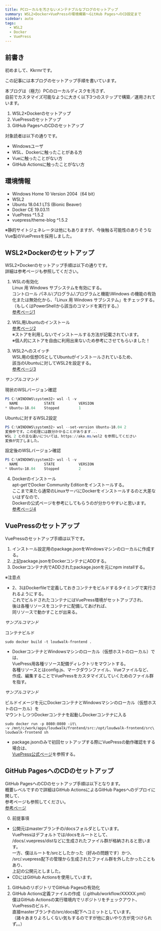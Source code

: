 ```yaml
---
title: PCローカルを汚さないメンテナブルなブログのセットアップ
summary: WSL2×Docker×VuePressの環境構築～GitHub PagesへのCD設定まで
sidebar: auto
tags:
  - WSL2
  - Docker
  - VuePress
---
```


## 前書き

初めまして、Kkrmrです。

この記事には本ブログのセットアップ手順を書いています。

本ブログは（極力）PCのローカルディスクを汚さず、  
自前でカスタマイズ可能なように大きく以下3つのステップで構築／運用されています。

1. WSL2×Dockerのセットアップ
2. VuePressのセットアップ
3. GitHub PagesへのCDのセットアップ

対象読者は以下の通りです。

- Windowsユーザ
- WSL、Dockerに触ったことがある方
- Vueに触ったことがない方
- GitHub Actionsに触ったことがない方

## 環境情報

- Windows Home 10 Version 2004（64 bit）
- WSL2
- Ubuntu 18.04.1 LTS (Bionic Beaver)
- Docker CE 19.03.11
- VuePress ^1.5.2
- vuepress/theme-blog ^1.5.2

※静的サイトジェネレータは他にもありますが、今後触る可能性のありそうなVue製のVuePressを採用しました。

## WSL2×Dockerのセットアップ

WSL2×Dockerのセットアップ手順は以下の通りです。  
詳細は参考ページも参照してください。

1. WSLの有効化  
   Linux 用 Windows サブシステムを有効にする。  
   コントロール パネル\プログラム\プログラムと機能\Windows の機能の有効化または無効化から、「Linux 用 Windows サブシステム」をチェックする。  
   （もしくはPowerShellから該当のコマンドを実行する。）  
   [参考ページ1](https://docs.microsoft.com/ja-jp/windows/wsl/install-win10)

2. WSL用Ubuntuのインストール  
   [参考ページ2](https://blog.goo.ne.jp/rezoochi/e/107582cfef94beb971981e413d6ea887)  
   ※ストアを利用しないでインストールする方法が記載されています。  
   ※個人的にストアを自由に利用出来ないため参考にさせてもらいました！

3. WSL2へのスイッチ  
   WSL用の仮想OSとしてUbuntuがインストールされているため、  
   該当のUbuntuに対してWSL2を設定する。  
   [参考ページ3](https://docs.microsoft.com/ja-jp/windows/wsl/install-win10)  

*サンプルコマンド*

現状のWSLバージョン確認
```PowerShell
PS C:\WINDOWS\system32> wsl -l -v
  NAME            STATE           VERSION
* Ubuntu-18.04    Stopped         1
```

Ubuntuに対するWSL2設定
```PowerShell
PS C:\WINDOWS\system32> wsl --set-version Ubuntu-18.04 2
変換中です。この処理には数分かかることがあります...
WSL 2 との主な違いについては、https://aka.ms/wsl2 を参照してください
変換が完了しました。
```

設定後のWSLバージョン確認
```PowerShell
PS C:\WINDOWS\system32> wsl -l -v
  NAME            STATE           VERSION
* Ubuntu-18.04    Stopped         2
```

4. Dockerのインストール  
   apt-getでDocker Community Editionをインストールする。  
   ここまで来たら通常のLinuxサーバにDockerをインストールするのと大差ないはずなので、  
   Dockerの公式ページを参考にしてもらうのが分かりやすいと思います。  
   [参考ページ4](https://docs.docker.com/engine/install/ubuntu/)

## VuePressのセットアップ

VuePressのセットアップ手順は以下です。

1. インストール設定用のpackage.jsonをWindowsマシンのローカルに作成する。
2. 上記package.jsonをDockerコンテナにADDする。
3. Dockerコンテナ内でADDされたpackage.jsonを元にnpm installする。  

※注意点
- 2、3はDockerfileで定義しておきコンテナをビルドするタイミングで実行されるようにする。  
  これでビルドされたコンテナにはVuePress環境がセットアップされ、  
  後は各種リソースをコンテナに配備してあげれば、  
  同リソースで動かすことが出来る。

*サンプルコマンド*

コンテナビルド
```shell
sudo docker build -t loudwalk-frontend .
```

- DockerコンテナとWindowsマシンのローカル（仮想ホストのローカル）では、  
  VuePress用各種リソース配備ディレクトリをマウントする。  
  各種リソースとはconfig.js、マークダウンファイル、Vueファイルなど、  
  作成、編集することでVuePressをカスタマイズしていくためのファイル群を指す。

*サンプルコマンド*

ビルドイメージを元にDockerコンテナとWindowsマシンのローカル（仮想ホストのローカル）を  
マウントしつつDockerコンテナを起動しDockerコンテナに入る
```shell
sudo docker run -p 8080:8080 -it\
-v /mnt/c/work/apps/loudwalk/frontend/src:/opt/loudwalk-frontend/src\
loudwalk-frontend sh
```

- package.jsonのみで初回セットアップする際にVuePressの動作確認をする場合は、  
  [VuePress公式ページ](https://vuepress.vuejs.org/)を参照する。

## GitHub PagesへのCDのセットアップ

GitHub PagesへのCDのセットアップ手順は以下となります。  
概要レベルですので詳細はGitHub ActionsによるGitHub Pagesへのデプロイに関して、  
参考ページも参照してください。  
[参考ページ](https://qiita.com/peaceiris/items/d401f2e5724fdcb0759d)

0. 前提事項
- 公開元はmasterブランチの/docsフォルダとしています。  
  VuePressはデフォルトでは/docsをルートとして、  
  /docs/.vuepress/distなどに生成されたファイル群が格納されると思います。  
  一方、僕はルートを/srcとしたかった（好みの問題です）かつ、  
  /src/.vuepress配下の管理から生成されたファイル群を外したかったこともあり、  
  上記の公開元としました。
- CDにはGitHub Actionsを使用しています。

1. GitHubのリポジトリでGitHub Pagesの有効化
2. GitHub Actions定義ファイルの作成（/.github/workflow/XXXXX.yml）  
   僕はGitHub Actionsの実行環境内でリポジトリをチェックアウト、VuePressのビルド、  
   直接masterブランチの/src/docs配下へコミットとしています。  
   （諸々あまりよろしくない気もするのですが他に良いやり方が見つけられず。。）
